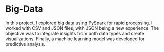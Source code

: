 # Big-Data
In this project, I explored big data using PySpark for rapid processing. I worked with CSV and JSON files, with JSON being a new experience. The objective was to integrate insights from both data types and create visualizations. Finally, a machine learning model was developed for predictive analysis.

